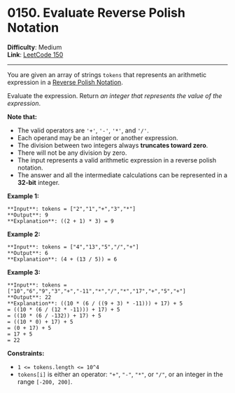 # 0150. Evaluate Reverse Polish Notation

**Difficulty**: Medium  
**Link**: [LeetCode 150](https://leetcode.com/problems/evaluate-reverse-polish-notation/)

---

You are given an array of strings `tokens` that represents an arithmetic expression in a [Reverse Polish Notation](http://en.wikipedia.org/wiki/Reverse_Polish_notation).

Evaluate the expression. Return _an integer that represents the value of the expression_.

**Note that:**

* The valid operators are `'+'`, `'-'`, `'*'`, and `'/'`.
* Each operand may be an integer or another expression.
* The division between two integers always **truncates toward zero**.
* There will not be any division by zero.
* The input represents a valid arithmetic expression in a reverse polish notation.
* The answer and all the intermediate calculations can be represented in a **32-bit** integer.

**Example 1:**

    **Input**: tokens = ["2","1","+","3","*"]
    **Output**: 9
    **Explanation**: ((2 + 1) * 3) = 9

**Example 2:**

    **Input**: tokens = ["4","13","5","/","+"]
    **Output**: 6
    **Explanation**: (4 + (13 / 5)) = 6

**Example 3:**

    **Input**: tokens = ["10","6","9","3","+","-11","*","/","*","17","+","5","+"]
    **Output**: 22
    **Explanation**: ((10 * (6 / ((9 + 3) * -11))) + 17) + 5
    = ((10 * (6 / (12 * -11))) + 17) + 5
    = ((10 * (6 / -132)) + 17) + 5
    = ((10 * 0) + 17) + 5
    = (0 + 17) + 5
    = 17 + 5
    = 22

**Constraints:**

* `1 <= tokens.length <= 10^4`
* `tokens[i]` is either an operator: `"+"`, `"-"`, `"*"`, or `"/"`, or an integer in the range `[-200, 200]`.
